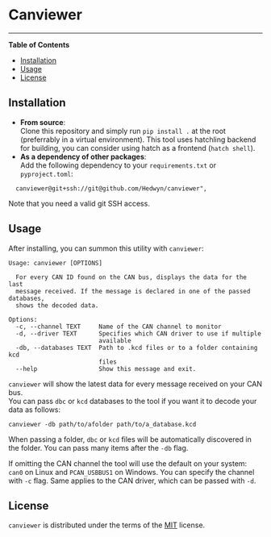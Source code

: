 # Canviewer


-----

**Table of Contents**

- [Installation](#installation)
- [Usage](#installation)
- [License](#license)

## Installation

* **From source**:<br>
Clone this repository and simply run `pip install .` at the root (preferrably in a virtual environment). This tool uses hatchling backend for building, you can consider using hatch as a frontend (`hatch shell`).<br>
* **As a dependency of other packages**:<br>
Add the following dependency to your `requirements.txt` or `pyproject.toml`:
```
  canviewer@git+ssh://git@github.com/Hedwyn/canviewer",
```
Note that you need a valid git SSH access.

## Usage
After installing, you can summon this utility with `canviewer`:
```shell
Usage: canviewer [OPTIONS]

  For every CAN ID found on the CAN bus, displays the data for the last
  message received. If the message is declared in one of the passed databases,
  shows the decoded data.

Options:
  -c, --channel TEXT     Name of the CAN channel to monitor
  -d, --driver TEXT      Specifies which CAN driver to use if multiple
                         available
  -db, --databases TEXT  Path to .kcd files or to a folder containing kcd
                         files
  --help                 Show this message and exit.
```

`canviewer` will show the latest data for every message received on your CAN bus.<br>
You can pass `dbc` or `kcd` databases to the tool if you want it to decode your data as follows:
```
canviewer -db path/to/afolder path/to/a_database.kcd
```

When passing a folder, `dbc` or `kcd` files will be automatically discovered in the folder. You can pass many items after the `-db` flag.<br>

If omitting the CAN channel the tool will use the default on your system: `can0` on Linux and `PCAN_USBBUS1` on Windows. You can specify the channel with `-c` flag. Same applies to the CAN driver, which can be passed with `-d`.


## License

`canviewer` is distributed under the terms of the [MIT](https://spdx.org/licenses/MIT.html) license.
